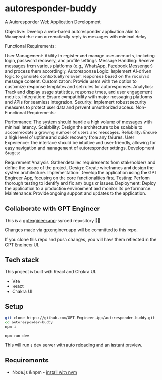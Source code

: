 # autoresponder-buddy

A Autoresponder Web Application Development

Objective: Develop a web-based autoresponder application akin to Wasapbot that can automatically reply to messages with minimal delay.

Functional Requirements:

User Management: Ability to register and manage user accounts, including login, password recovery, and profile settings.
Message Handling: Receive messages from various platforms (e.g., WhatsApp, Facebook Messenger) and process them accordingly.
Autoresponse Logic: Implement AI-driven logic to generate contextually relevant responses based on the received message content.
Customization: Provide users with the option to customize response templates and set rules for autoresponses.
Analytics: Track and display usage statistics, response times, and user engagement metrics.
Integration: Ensure compatibility with major messaging platforms and APIs for seamless integration.
Security: Implement robust security measures to protect user data and prevent unauthorized access.
Non-Functional Requirements:

Performance: The system should handle a high volume of messages with minimal latency.
Scalability: Design the architecture to be scalable to accommodate a growing number of users and messages.
Reliability: Ensure a high level of uptime and quick recovery from any failures.
User Experience: The interface should be intuitive and user-friendly, allowing for easy navigation and management of autoresponder settings.
Development Stages:

Requirement Analysis: Gather detailed requirements from stakeholders and define the scope of the project.
Design: Create wireframes and design the system architecture.
Implementation: Develop the application using the GPT Engineer App, focusing on the core functionalities first.
Testing: Perform thorough testing to identify and fix any bugs or issues.
Deployment: Deploy the application to a production environment and monitor its performance.
Maintenance: Provide ongoing support and updates to the application.

## Collaborate with GPT Engineer

This is a [gptengineer.app](https://gptengineer.app)-synced repository 🌟🤖

Changes made via gptengineer.app will be committed to this repo.

If you clone this repo and push changes, you will have them reflected in the GPT Engineer UI.

## Tech stack

This project is built with React and Chakra UI.

- Vite
- React
- Chakra UI

## Setup

```sh
git clone https://github.com/GPT-Engineer-App/autoresponder-buddy.git
cd autoresponder-buddy
npm i
```

```sh
npm run dev
```

This will run a dev server with auto reloading and an instant preview.

## Requirements

- Node.js & npm - [install with nvm](https://github.com/nvm-sh/nvm#installing-and-updating)

